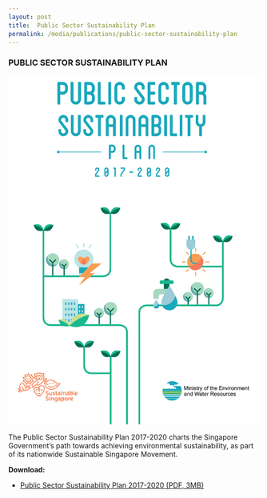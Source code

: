 ```yaml
---
layout: post
title:  Public Sector Sustainability Plan
permalink: /media/publications/public-sector-sustainability-plan
---
```


### PUBLIC SECTOR SUSTAINABILITY PLAN

<a href="/images/public-sector-sustainability-plan.png" target="_blank"> ![Public Sector Sustainability Plan](/images/public-sector-sustainability-plan.png "Public Sector Sustainability Plan")</a>

The Public Sector Sustainability Plan 2017-2020 charts the Singapore Government’s path towards achieving environmental sustainability, as part of its nationwide Sustainable Singapore Movement.

**Download:**

* [<a href="/docs/default-source/publications/public-sector-sustainability-plan-2017-2020.pdf" target="_blank">Public Sector Sustainability Plan 2017-2020 (PDF, 3MB)</a>](/docs/default-source/publications/public-sector-sustainability-plan-2017-2020.pdf)
